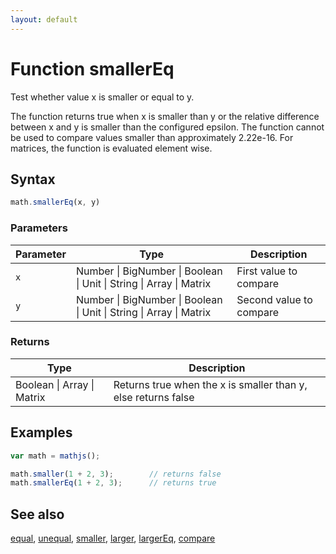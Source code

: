 ```yaml
---
layout: default
---
```


# Function smallerEq

Test whether value x is smaller or equal to y.

The function returns true when x is smaller than y or the relative
difference between x and y is smaller than the configured epsilon. The
function cannot be used to compare values smaller than approximately 2.22e-16.
For matrices, the function is evaluated element wise.


## Syntax

```js
math.smallerEq(x, y)
```

### Parameters

Parameter | Type | Description
--------- | ---- | -----------
`x` | Number &#124; BigNumber &#124; Boolean &#124; Unit &#124; String &#124; Array &#124; Matrix | First value to compare
`y` | Number &#124; BigNumber &#124; Boolean &#124; Unit &#124; String &#124; Array &#124; Matrix | Second value to compare

### Returns

Type | Description
---- | -----------
Boolean &#124; Array &#124; Matrix | Returns true when the x is smaller than y, else returns false


## Examples

```js
var math = mathjs();

math.smaller(1 + 2, 3);        // returns false
math.smallerEq(1 + 2, 3);      // returns true
```


## See also

[equal](equal.html),
[unequal](unequal.html),
[smaller](smaller.html),
[larger](larger.html),
[largerEq](largerEq.html),
[compare](compare.html)


<!-- Note: This file is automatically generated from source code comments. Changes made in this file will be overridden. -->
